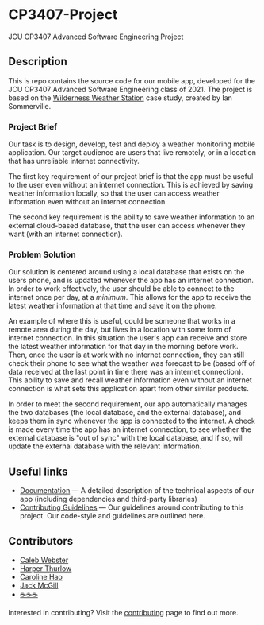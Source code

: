 # CP3407-Project
 JCU CP3407 Advanced Software Engineering Project

## Description
This is repo contains the source code for our mobile app, developed for the JCU CP3407 Advanced Software Engineering class of 2021. The project is based on the [Wilderness Weather Station](https://iansommerville.com/software-engineering-book/case-studies/weather/) case study, created by Ian Sommerville.

### Project Brief
Our task is to design, develop, test and deploy a weather monitoring mobile application. Our target audience are users that live remotely, or in a location that has unreliable internet connectivity.  

The first key requirement of our project brief is that the app must be useful to the user even without an internet connection. This is achieved by saving weather information locally, so that the user can access weather information even without an internet connection.

The second key requirement is the ability to save weather information to an external cloud-based database, that the user can access whenever they want (with an internet connection). 

### Problem Solution
Our solution is centered around using a local database that exists on the users phone, and is updated whenever the app has an internet connection. In order to work effectively, the user should be able to connect to the internet once per day, at a *minimum*. This allows for the app to receive the latest weather information at that time and save it on the phone.  

An example of where this is useful, could be someone that works in a remote area during the day, but lives in a location with some form of internet connection. In this situation the user's app can receive and store the latest weather information for that day in the morning before work. Then, once the user is at work with no internet connection, they can still check their phone to see what the weather was forecast to be (based off of data received at the last point in time there was an internet connection). This ability to save and recall weather information even without an internet connection is what sets this application apart from other similar products.  

In order to meet the second requirement, our app automatically manages the two databases (the local database, and the external database), and keeps them in sync whenever the app is connected to the internet. A check is made every time the app has an internet connection, to see whether the external database is "out of sync" with the local database, and if so, will update the external database with the relevant information.

## Useful links
* [Documentation](/Documentation) — A detailed description of the technical aspects of our app (including dependencies and third-party libraries)
* [Contributing Guidelines](/Contributing.md) — Our guidelines around contributing to this project. Our code-style and guidelines are outlined here.

## Contributors
* [Caleb Webster](https://github.com/CalebWebsterJCU)
* [Harper Thurlow](https://github.com/HarperThurlow)
* [Caroline Hao](https://github.com/CarolineYHao)
* [Jack McGill](https://github.com/JackMcKill)
* [☕️☕️☕️](https://nerdlettering.com/blogs/articles/why-do-programmers-love-coffee)

Interested in contributing? Visit the [contributing](/Contributing.md) page to find out more.